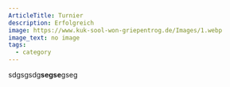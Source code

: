 ```yaml
---
ArticleTitle: Turnier
description: Erfolgreich
image: https://www.kuk-sool-won-griepentrog.de/Images/1.webp
image_text: no image
tags:
  - category
---
```

s﻿dgsgsdg**segse**gseg